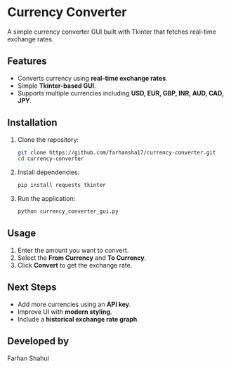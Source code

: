 # Currency Converter

A simple currency converter GUI built with Tkinter that fetches real-time exchange rates.

## Features
- Converts currency using **real-time exchange rates**.
- Simple **Tkinter-based GUI**.
- Supports multiple currencies including **USD, EUR, GBP, INR, AUD, CAD, JPY**.

## Installation
1. Clone the repository:
   ```sh
   git clone https://github.com/farhansha17/currency-converter.git
   cd currency-converter
   ```
2. Install dependencies:
   ```sh
   pip install requests tkinter
   ```
3. Run the application:
   ```sh
   python currency_converter_gui.py
   ```

## Usage
1. Enter the amount you want to convert.
2. Select the **From Currency** and **To Currency**.
3. Click **Convert** to get the exchange rate.

## Next Steps
- Add more currencies using an **API key**.
- Improve UI with **modern styling**.
- Include a **historical exchange rate graph**.

## Developed by
Farhan Shahul
